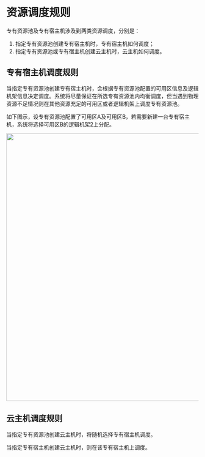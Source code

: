 # 资源调度规则

专有资源池及专有宿主机涉及到两类资源调度，分别是：

1. 指定专有资源池创建专有宿主机时，专有宿主机如何调度；
2. 指定专有资源池或专有宿主机创建云主机时，云主机如何调度。

## 专有宿主机调度规则

当指定专有资源池创建专有宿主机时，会根据专有资源池配置的可用区信息及逻辑机架信息决定调度。系统将尽量保证在所选专有资源池内均衡调度，但当遇到物理资源不足情况则在其他资源充足的可用区或者逻辑机架上调度专有资源池。

如下图示，设专有资源池配置了可用区A及可用区B，若需要新建一台专有宿主机，系统将选择可用区B的逻辑机架2上分配。

<div align="center"><img src="https://img1.jcloudcs.com/cn/image/dh/resource-scheduling-rules.png" width="700"></div>

## 云主机调度规则

当指定专有资源池创建云主机时，将随机选择专有宿主机调度。

当指定专有宿主机创建云主机时，则在该专有宿主机上调度。



